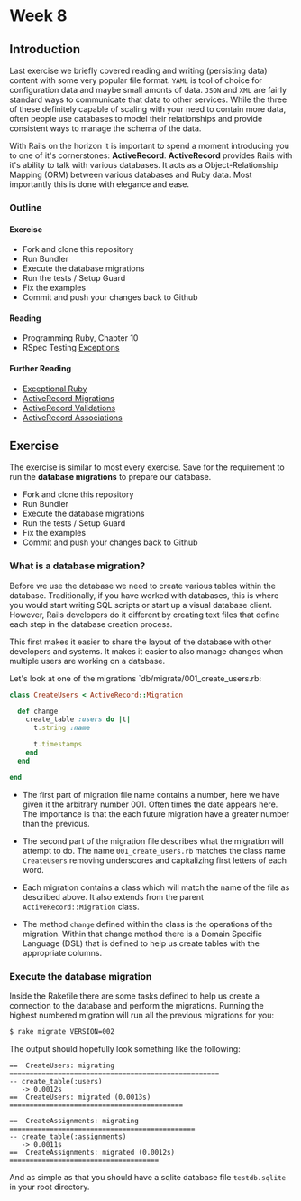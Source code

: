 # Week 8

## Introduction

Last exercise we briefly covered reading and writing (persisting data) content with some very popular file format. `YAML` is tool of choice for configuration data and maybe small amonts of data. `JSON` and `XML` are fairly standard ways to communicate that data to other services. While the three of these definitely capable of scaling with your need to contain more data, often people use databases to model their relationships and provide consistent ways to manage the schema of the data.

With Rails on the horizon it is important to spend a moment introducing you to one of it's cornerstones: **ActiveRecord**. **ActiveRecord** provides Rails with it's ability to talk with various databases. It acts as a Object-Relationship Mapping (ORM) between various databases and Ruby data. Most importantly this is done with elegance and ease.

### Outline

#### Exercise

* Fork and clone this repository
* Run Bundler
* Execute the database migrations
* Run the tests / Setup Guard
* Fix the examples
* Commit and push your changes back to Github

#### Reading

* Programming Ruby, Chapter 10
* RSpec Testing [Exceptions](https://www.relishapp.com/rspec/rspec-expectations/docs/built-in-matchers/raise-error-matcher)

#### Further Reading

* [Exceptional Ruby](http://exceptionalruby.com/)
* [ActiveRecord Migrations](http://guides.rubyonrails.org/migrations.html)
* [ActiveRecord Validations](http://guides.rubyonrails.org/active_record_validations_callbacks.html)
* [ActiveRecord Associations](http://guides.rubyonrails.org/association_basics.html)

## Exercise

The exercise is similar to most every exercise. Save for the requirement to run the **database migrations** to prepare our database.

* Fork and clone this repository
* Run Bundler
* Execute the database migrations
* Run the tests / Setup Guard
* Fix the examples
* Commit and push your changes back to Github

### What is a database migration?

Before we use the database we need to create various tables within the database. Traditionally, if you have worked with databases, this is where you would start writing SQL scripts or start up a visual database client. However, Rails developers do it different by creating text files that define each step in the database creation process.

This first makes it easier to share the layout of the database with other developers and systems. It makes it easier to also manage changes when multiple users are working on a database.

Let's look at one of the migrations `db/migrate/001_create_users.rb:

```Ruby
class CreateUsers < ActiveRecord::Migration

  def change
    create_table :users do |t|
      t.string :name

      t.timestamps
    end
  end

end
```

* The first part of migration file name contains a number, here we have given it the arbitrary number 001. Often times the date appears here. The importance is that the each future migration have a greater number than the previous.

* The second part of the migration file describes what the migration will attempt to do. The name `001_create_users.rb` matches the class name `CreateUsers` removing underscores and capitalizing first letters of each word.

* Each migration contains a class which will match the name of the file as described above. It also extends from the parent `ActiveRecord::Migration` class.

* The method `change` defined within the class is the operations of the migration. Within that change method there is a Domain Specific Language (DSL) that is defined to help us create tables with the appropriate columns.

### Execute the database migration

Inside the Rakefile there are some tasks defined to help us create a connection to the database and perform the migrations. Running the highest numbered migration will run all the previous migrations for you:

```bash
$ rake migrate VERSION=002
```

The output should hopefully look something like the following:

```
==  CreateUsers: migrating ====================================================
-- create_table(:users)
   -> 0.0012s
==  CreateUsers: migrated (0.0013s) ===========================================

==  CreateAssignments: migrating ==============================================
-- create_table(:assignments)
   -> 0.0011s
==  CreateAssignments: migrated (0.0012s) =====================================
```

And as simple as that you should have a sqlite database file `testdb.sqlite` in your root directory.


